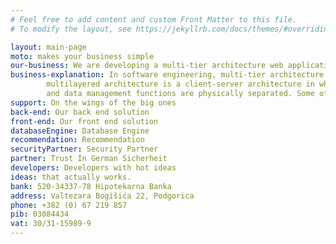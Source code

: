 ```yaml
---
# Feel free to add content and custom Front Matter to this file.
# To modify the layout, see https://jekyllrb.com/docs/themes/#overriding-theme-defaults

layout: main-page
moto: makes your business simple
our-business: We are developing a multi-tier architecture web applications
business-explanation: In software engineering, multi-tier architecture or
        multilayered architecture is a client-server architecture in which presentation, application processing,
        and data management functions are physically separated. Some of the benefits of an N-layered architecture
support: On the wings of the big ones
back-end: Our back end solution
front-end: Our front end solution
databaseEngine: Database Engine
recommendation: Recommendation
securityPartner: Security Partner
partner: Trust In German Sicherheit
developers: Developers with hot ideas
ideas: that actually works.
bank: 520-34337-78 Hipotekarna Banka
address: Valtezara Bogišića 22, Podgorica
phone: +382 (0) 67 219 857
pib: 03084434
vat: 30/31-15989-9
---
```


